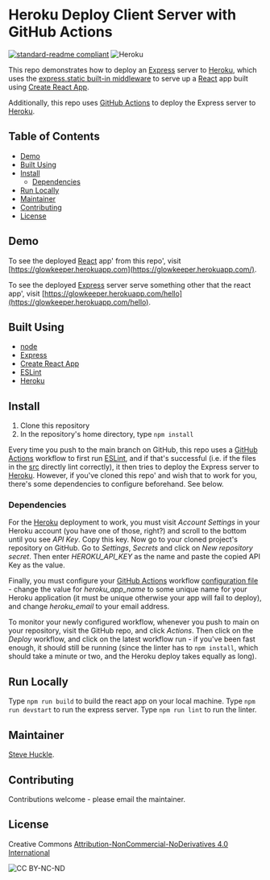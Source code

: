 # Heroku Deploy Client Server with GitHub Actions

[![standard-readme compliant](https://img.shields.io/badge/readme%20style-standard-brightgreen.svg?style=flat-square)](https://github.com/RichardLitt/standard-readme)
![Heroku](https://pyheroku-badge.herokuapp.com/?app=glowkeeper&style=flat)

This repo demonstrates how to deploy an [Express](https://expressjs.com/) server to [Heroku](https://dashboard.heroku.com/apps), which uses the [express.static built-in middleware](https://expressjs.com/en/starter/static-files.html) to serve up a [React](https://reactjs.org/) app built using [Create React App](https://reactjs.org/).

Additionally, this repo uses [GitHub Actions](https://docs.github.com/en/actions) to deploy the Express server to [Heroku](https://dashboard.heroku.com/apps).

## Table of Contents

- [Demo](#demo)
- [Built Using](#built-using)  
- [Install](#install)
  - [Dependencies](#dependencies)
- [Run Locally](#run-locally)  
- [Maintainer](#maintainer)
- [Contributing](#contributing)
- [License](#license)

## Demo

To see the deployed [React](https://reactjs.org/) app' from this repo', visit [https://glowkeeper.herokuapp.com](https://glowkeeper.herokuapp.com/).

To see the deployed [Express](https://expressjs.com/) server serve something other that the react app', visit [https://glowkeeper.herokuapp.com/hello](https://glowkeeper.herokuapp.com/hello).

## Built Using

+ [node](https://nodejs.org/en/)
+ [Express](https://expressjs.com/)
+ [Create React App](https://reactjs.org/)
+ [ESLint](https://eslint.org/)
+ [Heroku](https://dashboard.heroku.com/apps)

## Install

1. Clone this repository
2. In the repository's home directory, type `npm install`

Every time you push to the main branch on GitHub, this repo uses a [GitHub Actions](https://docs.github.com/en/actions) workflow to first run [ESLint](https://eslint.org/), and if that's successful (i.e. if the files in the [src](src) directly lint correctly), it then tries to deploy the Express server to [Heroku](https://dashboard.heroku.com/apps). However, if you've cloned this repo' and wish that to work for you, there's some dependencies to configure beforehand. See below.

### Dependencies

For the [Heroku](https://dashboard.heroku.com/apps) deployment to work, you must visit _Account Settings_ in your Heroku account (you have one of those, right?) and scroll to the bottom until you see _API Key_. Copy this key. Now go to your cloned project's repository on GitHub. Go to _Settings_, _Secrets_ and click on _New repository secret_. Then enter _HEROKU_API_KEY_ as the name and paste the copied API Key as the value.

Finally, you must configure your [GitHub Actions](https://docs.github.com/en/actions)  workflow [configuration file](/.github/workflows/main.yml) - change the value for _heroku\_app\_name_ to some unique name for your Heroku application (it must be unique otherwise your app will fail to deploy), and change _heroku\_email_ to your email address.

To monitor your newly configured workflow, whenever you push to main on your repository, visit the GitHub repo, and click _Actions_. Then click on the _Deploy_ workflow, and click on the latest workflow run - if you've been fast enough, it should still be running (since the linter has to `npm install`, which should take a minute or two, and the Heroku deploy takes equally as long).

## Run Locally

Type `npm run build` to build the react app on your local machine. Type `npm run devstart` to run the express server. Type `npm run lint` to run the linter.

## Maintainer

[Steve Huckle](https://glowkeeper.github.io/).

## Contributing

Contributions welcome - please email the maintainer.

## License

Creative Commons [Attribution-NonCommercial-NoDerivatives 4.0 International](https://creativecommons.org/licenses/by-nc-nd/4.0/)

![CC BY-NC-ND](https://licensebuttons.net/l/by-nc-nd/3.0/88x31.png)
